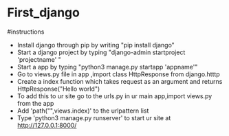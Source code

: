 # First_django
#instructions
* Install django through pip by writing "pip install django"
* Start a django project by typing "django-admin startproject 'projectname' "
* Start a app by typing "python3 manage.py startapp 'appname'"
* Go to views.py file in app ,import class HttpResponse from django.htttp
* Create a index function which takes request as an argument and returns HttpResponse("Hello world")
* To add this to ur site  go to the urls.py in ur main app,import views.py from the app
* Add 'path("",views.index)' to the urlpattern list 
* Type 'python3 manage.py runserver' to start ur site at http://127.0.0.1:8000/ 
